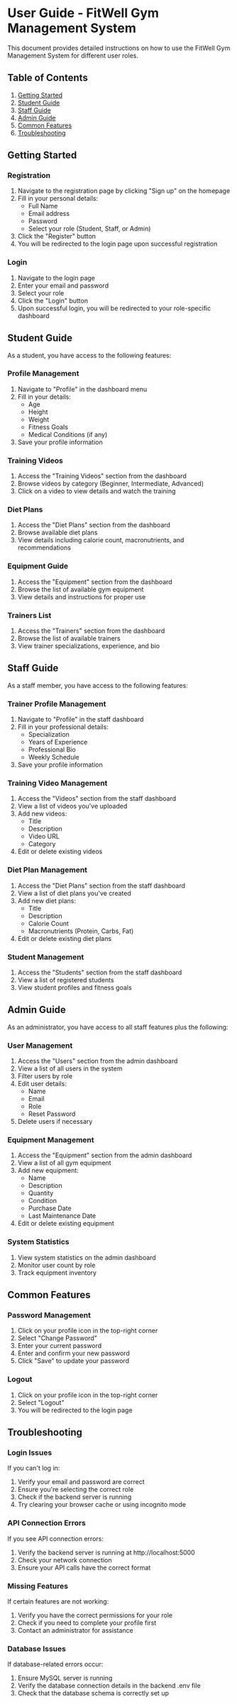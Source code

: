 
# User Guide - FitWell Gym Management System

This document provides detailed instructions on how to use the FitWell Gym Management System for different user roles.

## Table of Contents

1. [Getting Started](#getting-started)
2. [Student Guide](#student-guide)
3. [Staff Guide](#staff-guide)
4. [Admin Guide](#admin-guide)
5. [Common Features](#common-features)
6. [Troubleshooting](#troubleshooting)

## Getting Started

### Registration

1. Navigate to the registration page by clicking "Sign up" on the homepage
2. Fill in your personal details:
   - Full Name
   - Email address
   - Password
   - Select your role (Student, Staff, or Admin)
3. Click the "Register" button
4. You will be redirected to the login page upon successful registration

### Login

1. Navigate to the login page
2. Enter your email and password
3. Select your role
4. Click the "Login" button
5. Upon successful login, you will be redirected to your role-specific dashboard

## Student Guide

As a student, you have access to the following features:

### Profile Management

1. Navigate to "Profile" in the dashboard menu
2. Fill in your details:
   - Age
   - Height
   - Weight
   - Fitness Goals
   - Medical Conditions (if any)
3. Save your profile information

### Training Videos

1. Access the "Training Videos" section from the dashboard
2. Browse videos by category (Beginner, Intermediate, Advanced)
3. Click on a video to view details and watch the training

### Diet Plans

1. Access the "Diet Plans" section from the dashboard
2. Browse available diet plans
3. View details including calorie count, macronutrients, and recommendations

### Equipment Guide

1. Access the "Equipment" section from the dashboard
2. Browse the list of available gym equipment
3. View details and instructions for proper use

### Trainers List

1. Access the "Trainers" section from the dashboard
2. Browse the list of available trainers
3. View trainer specializations, experience, and bio

## Staff Guide

As a staff member, you have access to the following features:

### Trainer Profile Management

1. Navigate to "Profile" in the staff dashboard
2. Fill in your professional details:
   - Specialization
   - Years of Experience
   - Professional Bio
   - Weekly Schedule
3. Save your profile information

### Training Video Management

1. Access the "Videos" section from the staff dashboard
2. View a list of videos you've uploaded
3. Add new videos:
   - Title
   - Description
   - Video URL
   - Category
4. Edit or delete existing videos

### Diet Plan Management

1. Access the "Diet Plans" section from the staff dashboard
2. View a list of diet plans you've created
3. Add new diet plans:
   - Title
   - Description
   - Calorie Count
   - Macronutrients (Protein, Carbs, Fat)
4. Edit or delete existing diet plans

### Student Management

1. Access the "Students" section from the staff dashboard
2. View a list of registered students
3. View student profiles and fitness goals

## Admin Guide

As an administrator, you have access to all staff features plus the following:

### User Management

1. Access the "Users" section from the admin dashboard
2. View a list of all users in the system
3. Filter users by role
4. Edit user details:
   - Name
   - Email
   - Role
   - Reset Password
5. Delete users if necessary

### Equipment Management

1. Access the "Equipment" section from the admin dashboard
2. View a list of all gym equipment
3. Add new equipment:
   - Name
   - Description
   - Quantity
   - Condition
   - Purchase Date
   - Last Maintenance Date
4. Edit or delete existing equipment

### System Statistics

1. View system statistics on the admin dashboard
2. Monitor user count by role
3. Track equipment inventory

## Common Features

### Password Management

1. Click on your profile icon in the top-right corner
2. Select "Change Password"
3. Enter your current password
4. Enter and confirm your new password
5. Click "Save" to update your password

### Logout

1. Click on your profile icon in the top-right corner
2. Select "Logout"
3. You will be redirected to the login page

## Troubleshooting

### Login Issues

If you can't log in:
1. Verify your email and password are correct
2. Ensure you're selecting the correct role
3. Check if the backend server is running
4. Try clearing your browser cache or using incognito mode

### API Connection Errors

If you see API connection errors:
1. Verify the backend server is running at http://localhost:5000
2. Check your network connection
3. Ensure your API calls have the correct format

### Missing Features

If certain features are not working:
1. Verify you have the correct permissions for your role
2. Check if you need to complete your profile first
3. Contact an administrator for assistance

### Database Issues

If database-related errors occur:
1. Ensure MySQL server is running
2. Verify the database connection details in the backend .env file
3. Check that the database schema is correctly set up
